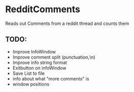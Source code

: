 # RedditComments
Reads out Comments from a reddit thread and counts them


## TODO:
* Improve InfoWindow
* Improve comment split (punctuation,\n)
* Improve info string format
* Exitbutton on infoWindow
* Save List to file
* info about what "more comments" is
* window positions
